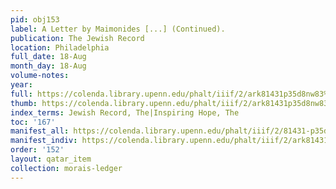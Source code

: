 ```yaml
---
pid: obj153
label: A Letter by Maimonides [...] (Continued).
publication: The Jewish Record
location: Philadelphia
full_date: 18-Aug
month_day: 18-Aug
volume-notes:
year:
full: https://colenda.library.upenn.edu/phalt/iiif/2/ark81431p35d8nw83%2FSHA256E-s7717584--de38b742ecdecc7667d1ebf6886ef9ecef7555d6267fa9ece58e181518152089.jpeg/full/3500,/0/default.jpg
thumb: https://colenda.library.upenn.edu/phalt/iiif/2/ark81431p35d8nw83%2FSHA256E-s7717584--de38b742ecdecc7667d1ebf6886ef9ecef7555d6267fa9ece58e181518152089.jpeg/full/!200,200/0/default.jpg
index_terms: Jewish Record, The|Inspiring Hope, The
toc: '167'
manifest_all: https://colenda.library.upenn.edu/phalt/iiif/2/81431-p35d8nw83/manifest
manifest_indiv: https://colenda.library.upenn.edu/phalt/iiif/2/ark81431p35d8nw83%2FSHA256E-s7717584--de38b742ecdecc7667d1ebf6886ef9ecef7555d6267fa9ece58e181518152089.jpeg
order: '152'
layout: qatar_item
collection: morais-ledger
---
```

